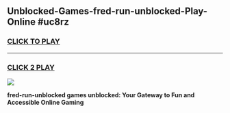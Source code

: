 
## Unblocked-Games-fred-run-unblocked-Play-Online #uc8rz
<h3>
<a href="https://news.freeplayer.one?title=fred-run-unblocked&ref=3">CLICK TO PLAY</a></h3>
<hr>

<h3>
<a href="https://news.freeplayer.one?title=fred-run-unblocked&ref=3">CLICK 2 PLAY</a>
  
</h3>

<a href="https://news.freeplayer.one?title=fred-run-unblocked&ref=3"><img src="https://clearcache.store/games.png"></a>


**fred-run-unblocked games unblocked: Your Gateway to Fun and Accessible Online Gaming**
